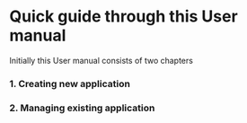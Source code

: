 # Quick guide through this User manual

Initially this User manual consists of two chapters

### 1. Creating new application
### 2. Managing existing application